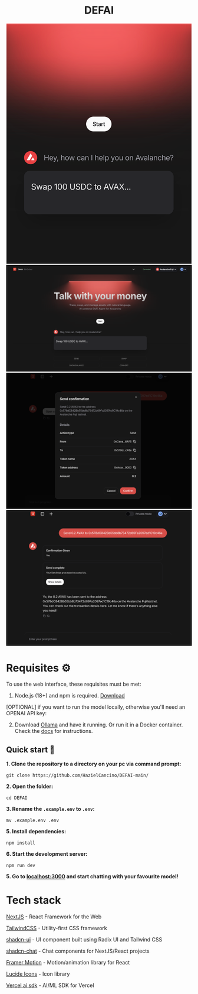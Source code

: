 
<h1 align="center">
  DEFAI
</h1>


![previews](assets/screenshots/defaipreview.png)
![previews](assets/screenshots/defai1.png)
![previews](assets/screenshots/defai2.png)
![previews](assets/screenshots/defai3.png)
# Requisites ⚙️

To use the web interface, these requisites must be met:

1. Node.js (18+) and npm is required. [Download](https://nodejs.org/en/download)

[OPTIONAL] if you want to run the model locally, otherwise you'll need an OPENAI API key:

2.  Download [Ollama](https://ollama.com/download) and have it running. Or run it in a Docker container. Check the [docs](https://github.com/ollama/ollama) for instructions.
## Quick start 🚀

**1. Clone the repository to a directory on your pc via command prompt:**

```
git clone https://github.com/HazielCancino/DEFAI-main/
```

**2. Open the folder:**

```
cd DEFAI
```

**3. Rename the `.example.env` to `.env`:**

```
mv .example.env .env
```

**5. Install dependencies:**

```
npm install
```

**6. Start the development server:**

```
npm run dev
```

**5. Go to [localhost:3000](http://localhost:3000) and start chatting with your favourite model!**

# Tech stack

[NextJS](https://nextjs.org/) - React Framework for the Web

[TailwindCSS](https://tailwindcss.com/) - Utility-first CSS framework

[shadcn-ui](https://ui.shadcn.com/) - UI component built using Radix UI and Tailwind CSS

[shadcn-chat](https://github.com/jakobhoeg/shadcn-chat) - Chat components for NextJS/React projects

[Framer Motion](https://www.framer.com/motion/) - Motion/animation library for React

[Lucide Icons](https://lucide.dev/) - Icon library

[Vercel ai sdk](https://sdk.vercel.ai/) - AI/ML SDK for Vercel
